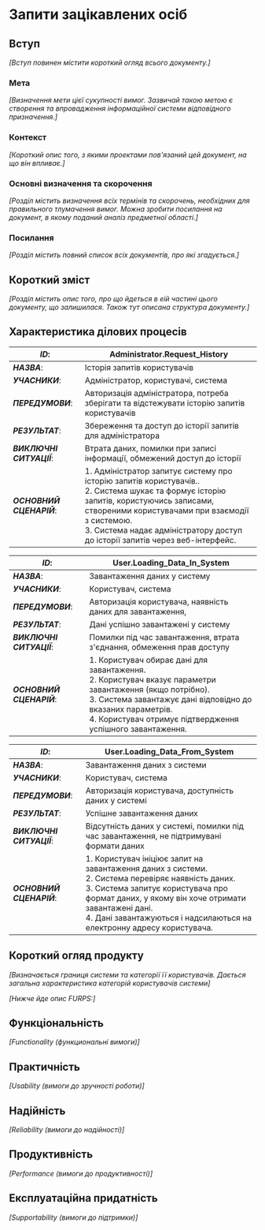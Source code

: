 # Запити зацікавлених осіб

## Вступ

*[Вступ повинен містити короткий огляд всього документу.]*

### Мета 

*[Визначення мети цієї сукупності вимог. Зазвичай такою метою є створення та впровадження 
 інформаційної системи відповідного призначення.]*

### Контекст

*[Короткий опис того, з якими проектами пов'язаний цей документ, на що він впливає.]*


### Основні визначення та скорочення

*[Розділ містить визначення всіх термінів та скорочень, необхідних для правильного
тлумачення вимог. Можна зробити посилання на документ, в якому поданий аналіз предметної області.]*


### Посилання

*[Розділ містить повний список всіх документів, про які згадується.]*


## Короткий зміст

*[Розділ містить опис того, про що йдеться в еій частині цього документу, що залишилася. 
Також тут описана структура документу.]*

## Характеристика ділових процесів

   
| ***ID***:                | Administrator.Request_History  |
|--------------------------|---|
| ***НАЗВА***:             | Історія запитів користувачів   |
| ***УЧАСНИКИ***:          | Адміністратор, користувачі, система |
| ***ПЕРЕДУМОВИ***:        | Авторизація адміністратора, потреба зберігати та відстежувати історію запитів користувачів  |
| ***РЕЗУЛЬТАТ***:         | Збереження та доступ до історії запитів для адміністратора  |
| ***ВИКЛЮЧНІ СИТУАЦІЇ***: | Втрата даних, помилки при записі інформації, обмежений доступ до історії  |
| ***ОСНОВНИЙ СЦЕНАРІЙ***: | 1. Адміністратор запитує систему про історію запитів користувачів.. <br /> 2. Система шукає та формує історію запитів, користуючись записами, створеними користувачами при взаємодії з системою. <br />  3. Система надає адміністратору доступ до історії запитів через веб-інтерфейс.  |

| ***ID***:                | User.Loading_Data_In_System  |
|--------------------------|---|
| ***НАЗВА***:             | Завантаження даних у систему   |
| ***УЧАСНИКИ***:          | Користувач, система  |
| ***ПЕРЕДУМОВИ***:        | Авторизація користувача, наявність даних для завантаження, |
| ***РЕЗУЛЬТАТ***:         | Дані успішно завантажені у систему  |
| ***ВИКЛЮЧНІ СИТУАЦІЇ***: | Помилки під час завантаження, втрата з'єднання, обмеження прав доступу  |
| ***ОСНОВНИЙ СЦЕНАРІЙ***: |  1. Користувач обирає дані для завантаження.  <br /> 2. Користувач вказує параметри завантаження (якщо потрібно).  <br /> 3. Система завантажує дані відповідно до вказаних параметрів.  <br /> 4. Користувач отримує підтвердження успішного завантаження.  |

| ***ID***:                | User.Loading_Data_From_System  |
|--------------------------|---|
| ***НАЗВА***:             | Завантаження даних з системи  |
| ***УЧАСНИКИ***:          | Користувач, система  |
| ***ПЕРЕДУМОВИ***:        | Авторизація користувача, доступність даних у системі  |
| ***РЕЗУЛЬТАТ***:         | Успішне завантаження даних  |
| ***ВИКЛЮЧНІ СИТУАЦІЇ***: | Відсутність даних у системі, помилки під час завантаження, не підтримувані формати даних  |
| ***ОСНОВНИЙ СЦЕНАРІЙ***: | 1. Користувач ініціює запит на завантаження даних з системи. <br /> 2. Система перевіряє наявність даних. <br /> 3. Система запитує користувача про формат даних, у якому він хоче отримати завантажені дані. <br /> 4. Дані завантажуються і надсилаються на електронну адресу користувача. 

## Короткий огляд продукту

*[Визначається границя системи та категорії її користувачів. Дається загальна характеристика категорій користувачів
системи]*

*[Нижче йде опис FURPS:]*


## Функціональність

*[Functionality (функциональні вимоги)]*

## Практичність

*[Usability (вимоги до зручності роботи)]*

## Надійність

*[Reliability (вимоги до надійності)]*

## Продуктивність

*[Performance (вимоги до продуктивності)]*

## Експлуатаційна придатність

*[Supportability (вимоги до підтримки)]*

